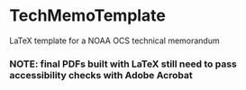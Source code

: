 # TechMemoTemplate
LaTeX template for a NOAA OCS technical memorandum

### NOTE: final PDFs built with LaTeX still need to pass accessibility checks with Adobe Acrobat
